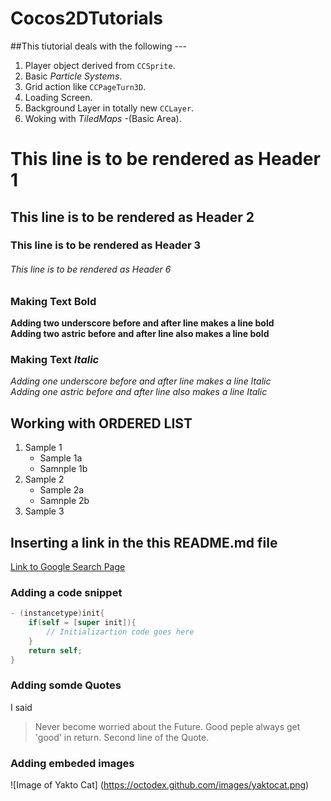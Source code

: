 Cocos2DTutorials
================
##This tiutorial deals with the following ---

1. Player object derived from <code>CCSprite</code>.
2. Basic *Particle Systems*.
3. Grid action like <code>CCPageTurn3D</code>.
4. Loading Screen.
5. Background Layer in totally new <code>CCLayer</code>.
6. Woking with *TiledMaps* -(Basic Area).


# This line is to be rendered as Header 1
## This line is to be rendered as Header 2
### This line is to be rendered as Header 3
###### This line is to be rendered as Header 6

### Making Text **Bold**
__Adding two underscore before and after line makes a line bold__<br>
**Adding two astric before and after line also makes a line bold**

### Making Text *Italic*
_Adding one underscore before and after line makes a line Italic_<br>
*Adding one astric before and after line also makes a line Italic*


## Working with ORDERED LIST

1. Sample 1
   * Sample 1a
   * Samnple 1b
2. Sample 2
   * Sample 2a
   * Samnple 2b
3. Sample 3


## Inserting a link in the this README.md file
[Link to Google Search Page](http://google.co.ins)

### Adding a code snippet

```objective-c
- (instancetype)init{
	if(self = [super init]){
		// Initializartion code goes here
	}
	return self;
}
```


### Adding somde Quotes
I said
> Never become worried about the Future. Good peple always get 'good' in return.
> Second line of the Quote.

### Adding embeded images
![Image of Yakto Cat]
(https://octodex.github.com/images/yaktocat.png)
